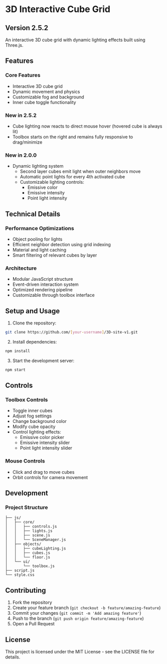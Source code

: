
# 3D Interactive Cube Grid

## Version 2.5.2

An interactive 3D cube grid with dynamic lighting effects built using Three.js.

## Features

### Core Features
- Interactive 3D cube grid
- Dynamic movement and physics
- Customizable fog and background
- Inner cube toggle functionality


### New in 2.5.2
- Cube lighting now reacts to direct mouse hover (hovered cube is always lit)
- Toolbox starts on the right and remains fully responsive to drag/minimize

### New in 2.0.0
  - Dynamic lighting system
    - Second layer cubes emit light when outer neighbors move
    - Automatic point lights for every 4th activated cube
    - Customizable lighting controls:
      - Emissive color
      - Emissive intensity
      - Point light intensity

## Technical Details

### Performance Optimizations
- Object pooling for lights
- Efficient neighbor detection using grid indexing
- Material and light caching
- Smart filtering of relevant cubes by layer

### Architecture
- Modular JavaScript structure
- Event-driven interaction system
- Optimized rendering pipeline
- Customizable through toolbox interface

## Setup and Usage

1. Clone the repository:
```bash
git clone https://github.com/[your-username]/3D-site-v1.git
```

2. Install dependencies:
```bash
npm install
```

3. Start the development server:
```bash
npm start
```

## Controls

### Toolbox Controls
- Toggle inner cubes
- Adjust fog settings
- Change background color
- Modify cube opacity
- Control lighting effects:
  - Emissive color picker
  - Emissive intensity slider
  - Point light intensity slider

### Mouse Controls
- Click and drag to move cubes
- Orbit controls for camera movement

## Development

### Project Structure
```
├── js/
│   ├── core/
│   │   ├── controls.js
│   │   ├── lights.js
│   │   ├── scene.js
│   │   └── SceneManager.js
│   ├── objects/
│   │   ├── cubeLighting.js
│   │   ├── cubes.js
│   │   └── floor.js
│   └── ui/
│       └── toolbox.js
├── script.js
└── style.css
```

## Contributing

1. Fork the repository
2. Create your feature branch (`git checkout -b feature/amazing-feature`)
3. Commit your changes (`git commit -m 'Add amazing feature'`)
4. Push to the branch (`git push origin feature/amazing-feature`)
5. Open a Pull Request

## License

This project is licensed under the MIT License - see the LICENSE file for details.
